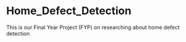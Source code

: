 # Home_Defect_Detection
This is our Final Year Project (FYP) on researching about home defect detection
